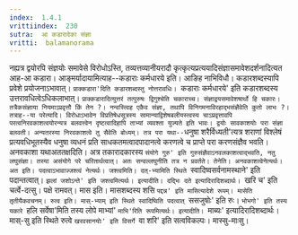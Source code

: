 ```yaml
---
index:  1.4.1
vrittiindex:  230
sutra:  आ कडारादेका संज्ञा
vritti:  balamanorama 
---
```


नह्यत्र द्वयोरपि संज्ञयोः समावेसे विरोधोऽस्ति, तव्यत्तव्यानीयरादौ कृत्कृत्यप्रत्ययादिसंज्ञासमावेशदर्शनादित्यत आह-आ कडारा। आङ्मर्यादायामित्याह--कडाराः कर्मधारये इति। आङिह नाभिविधौ। कडारशब्दस्यापि प्रवेशे प्रयोजनाऽभावात्। `प्राक्कडारा'दिति कडारशब्दस्तु नोत्तरावधिः। `कडाराः कर्मधारये' इति कडारशब्दस्य उत्तरावधित्वेऽधिकलाभात्। `प्राक्कडारादित्युत्तरं तत्पुरुषः द्विगुश्चेति चकाराच्च। संज्ञाद्वयसमावेशषार्थो हि चकारः। तत्रैकसंज्ञाया नियमाऽप्रवृत्तौ किं तेन ?। नन्वस्त्विह एकैव संज्ञा, तथापि विनिगमनाविरहाद्भसंज्ञैवेति कुतो लाभः ?। तत्राह--या परेत्यादि। विरोधाऽभावेन विप्रतिषेधसूत्रस्य सामान्याद्विशेषबलीयस्त्वस्य चाऽप्रवृत्तावपि परत्वनिरवकाशत्वयोरन्यत्र बलवत्त्वेन दृष्टत्वादिहापि ताभ्यां व्यवश्ता युज्यते इति भावः। द्वयोः सावकाशयोः परा संज्ञा बलवती। अन्यतरस्या निरवकाशत्वे तु सैवेति बोध्यम्। तत्र परा यथा--`धनुषा शरैर्विध्यती'त्यत्र शराणां विश्लेषं प्रत्यवधिभूतस्यैव धनुषा व्यधनं प्रति साधकतमत्वादपादानत्वे करणत्वे च प्राप्ते परा करणसंज्ञैव भवति। अनवकाशा यथाअततक्षदिति। अत्र तकारादकारस्य `संयोगे गुरु' इति गुरुसंज्ञैवाऽनवलकाशत्वाद्भवति, नतु लघुसंज्ञा। तस्या असंयोगे परे चरितार्थत्वात्। अतः सन्वल्लघुनीति तत्र न प्रवर्तते। तेनेति। अनवकाशत्वेनेत्यर्थः। अत इति। पदत्वाऽभावाज्जश्त्वं नेत्यर्थः। जश्त्वमिति। दत्-भ्यामिति स्थिते `स्वादिष्वसर्वनामस्थाने' इति पदान्तत्वात्। `झलां जशोऽन्ते' इति जश्त्वमित्यर्थः। इत्यादीति। दद्भिः दते इत्यादिरादिशब्दार्थः। `खरि च' इति चर्त्वे-दत्सु। पक्षे रामवत्। मास इति। मासशब्दस्य शसि `पद्दन्न' इति मासित्यादेशे रूपम्। मासेति तृतीयैकवचनम्। रुत्व इति। मास्-भ्याम् इति स्थिते स्वादिष्विति पदत्वात् `ससजुषोः' इति रुः। `भोभगो' इति तस्य यकारे `हलि सर्वेषा'मिति तस्य लोपे माभ्यां' `माभि'रिति रूपमित्यर्थः। इत्यादीति। `माब्यः' इत्यादिरादिशब्दार्थः। मास्-सु इति स्थिते रुत्वे `खरवसानयोः' इति विसर्गे `वा शरि' इति सत्वविकल्पः। मास्सु-माःसु।

